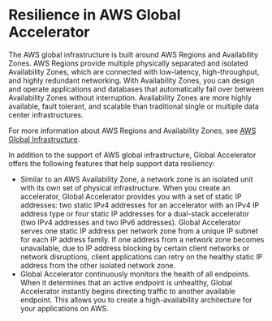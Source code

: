 # Resilience in AWS Global Accelerator<a name="disaster-recovery-resiliency"></a>

The AWS global infrastructure is built around AWS Regions and Availability Zones\. AWS Regions provide multiple physically separated and isolated Availability Zones, which are connected with low\-latency, high\-throughput, and highly redundant networking\. With Availability Zones, you can design and operate applications and databases that automatically fail over between Availability Zones without interruption\. Availability Zones are more highly available, fault tolerant, and scalable than traditional single or multiple data center infrastructures\. 

For more information about AWS Regions and Availability Zones, see [AWS Global Infrastructure](https://aws.amazon.com/about-aws/global-infrastructure/)\.

In addition to the support of AWS global infrastructure, Global Accelerator offers the following features that help support data resiliency: 
+ Similar to an AWS Availability Zone, a network zone is an isolated unit with its own set of physical infrastructure\. When you create an accelerator, Global Accelerator provides you with a set of static IP addresses: two static IPv4 addresses for an accelerator with an IPv4 IP address type or four static IP addresses for a dual\-stack accelerator \(two IPv4 addresses and two IPv6 addresses\)\. Global Accelerator serves one static IP address per network zone from a unique IP subnet for each IP address family\. If one address from a network zone becomes unavailable, due to IP address blocking by certain client networks or network disruptions, client applications can retry on the healthy static IP address from the other isolated network zone\.
+ Global Accelerator continuously monitors the health of all endpoints\. When it determines that an active endpoint is unhealthy, Global Accelerator instantly begins directing traffic to another available endpoint\. This allows you to create a high\-availability architecture for your applications on AWS\.